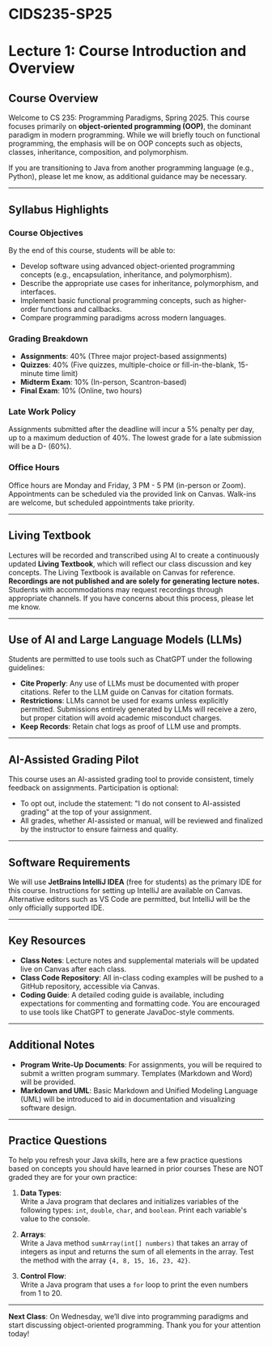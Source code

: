 # CIDS235-SP25

# Lecture 1: Course Introduction and Overview

## **Course Overview**
Welcome to CS 235: Programming Paradigms, Spring 2025. This course focuses primarily on **object-oriented programming (OOP)**, the dominant paradigm in modern programming. While we will briefly touch on functional programming, the emphasis will be on OOP concepts such as objects, classes, inheritance, composition, and polymorphism.

If you are transitioning to Java from another programming language (e.g., Python), please let me know, as additional guidance may be necessary.

---

## **Syllabus Highlights**

### **Course Objectives**
By the end of this course, students will be able to:
- Develop software using advanced object-oriented programming concepts (e.g., encapsulation, inheritance, and polymorphism).
- Describe the appropriate use cases for inheritance, polymorphism, and interfaces.
- Implement basic functional programming concepts, such as higher-order functions and callbacks.
- Compare programming paradigms across modern languages.

### **Grading Breakdown**
- **Assignments**: 40% (Three major project-based assignments)
- **Quizzes**: 40% (Five quizzes, multiple-choice or fill-in-the-blank, 15-minute time limit)
- **Midterm Exam**: 10% (In-person, Scantron-based)
- **Final Exam**: 10% (Online, two hours)

### **Late Work Policy**
Assignments submitted after the deadline will incur a 5% penalty per day, up to a maximum deduction of 40%. The lowest grade for a late submission will be a D- (60%).

### **Office Hours**
Office hours are Monday and Friday, 3 PM - 5 PM (in-person or Zoom). Appointments can be scheduled via the provided link on Canvas. Walk-ins are welcome, but scheduled appointments take priority.

---

## **Living Textbook**
Lectures will be recorded and transcribed using AI to create a continuously updated **Living Textbook**, which will reflect our class discussion and key concepts. The Living Textbook is available on Canvas for reference. **Recordings are not published and are solely for generating lecture notes.** Students with accommodations may request recordings through appropriate channels. If you have concerns about this process, please let me know.

---

## **Use of AI and Large Language Models (LLMs)**
Students are permitted to use tools such as ChatGPT under the following guidelines:
- **Cite Properly**: Any use of LLMs must be documented with proper citations. Refer to the LLM guide on Canvas for citation formats.
- **Restrictions**: LLMs cannot be used for exams unless explicitly permitted. Submissions entirely generated by LLMs will receive a zero, but proper citation will avoid academic misconduct charges.
- **Keep Records**: Retain chat logs as proof of LLM use and prompts.

---

## **AI-Assisted Grading Pilot**
This course uses an AI-assisted grading tool to provide consistent, timely feedback on assignments. Participation is optional:
- To opt out, include the statement: "I do not consent to AI-assisted grading" at the top of your assignment.
- All grades, whether AI-assisted or manual, will be reviewed and finalized by the instructor to ensure fairness and quality.

---

## **Software Requirements**
We will use **JetBrains IntelliJ IDEA** (free for students) as the primary IDE for this course. Instructions for setting up IntelliJ are available on Canvas. Alternative editors such as VS Code are permitted, but IntelliJ will be the only officially supported IDE.

---

## **Key Resources**
- **Class Notes**: Lecture notes and supplemental materials will be updated live on Canvas after each class.
- **Class Code Repository**: All in-class coding examples will be pushed to a GitHub repository, accessible via Canvas.
- **Coding Guide**: A detailed coding guide is available, including expectations for commenting and formatting code. You are encouraged to use tools like ChatGPT to generate JavaDoc-style comments.

---

## **Additional Notes**
- **Program Write-Up Documents**: For assignments, you will be required to submit a written program summary. Templates (Markdown and Word) will be provided.
- **Markdown and UML**: Basic Markdown and Unified Modeling Language (UML) will be introduced to aid in documentation and visualizing software design.

---

## **Practice Questions**
To help you refresh your Java skills, here are a few practice questions based on concepts you should have learned in prior courses
These are NOT graded they are for your own practice:

1. **Data Types**:  
   Write a Java program that declares and initializes variables of the following types: `int`, `double`, `char`, and `boolean`. Print each variable's value to the console.

2. **Arrays**:  
   Write a Java method `sumArray(int[] numbers)` that takes an array of integers as input and returns the sum of all elements in the array. Test the method with the array `{4, 8, 15, 16, 23, 42}`.

3. **Control Flow**:  
   Write a Java program that uses a `for` loop to print the even numbers from 1 to 20.
---

**Next Class**: On Wednesday, we’ll dive into programming paradigms and start discussing object-oriented programming. Thank you for your attention today!